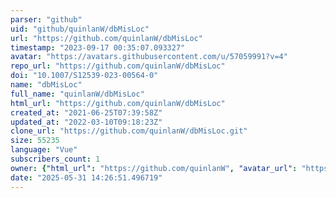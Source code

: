 ```yaml
---
parser: "github"
uid: "github/quinlanW/dbMisLoc"
url: "https://github.com/quinlanW/dbMisLoc"
timestamp: "2023-09-17 00:35:07.093327"
avatar: "https://avatars.githubusercontent.com/u/57059991?v=4"
repo_url: "https://github.com/quinlanW/dbMisLoc"
doi: "10.1007/S12539-023-00564-0"
name: "dbMisLoc"
full_name: "quinlanW/dbMisLoc"
html_url: "https://github.com/quinlanW/dbMisLoc"
created_at: "2021-06-25T07:39:58Z"
updated_at: "2022-03-10T09:18:23Z"
clone_url: "https://github.com/quinlanW/dbMisLoc.git"
size: 55235
language: "Vue"
subscribers_count: 1
owner: {"html_url": "https://github.com/quinlanW", "avatar_url": "https://avatars.githubusercontent.com/u/57059991?v=4", "login": "quinlanW", "type": "User"}
date: "2025-05-31 14:26:51.496719"
---
```

